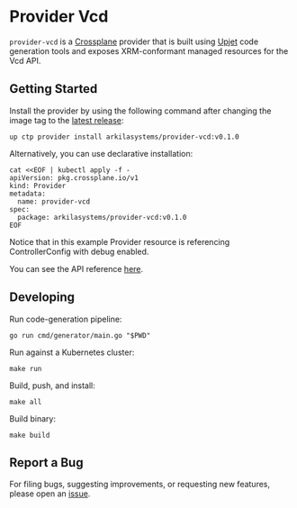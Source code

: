 # Provider Vcd

`provider-vcd` is a [Crossplane](https://crossplane.io/) provider that
is built using [Upjet](https://github.com/crossplane/upjet) code
generation tools and exposes XRM-conformant managed resources for the
Vcd API.

## Getting Started

Install the provider by using the following command after changing the image tag
to the [latest release](https://marketplace.upbound.io/providers/arkilasystems/provider-vcd):
```
up ctp provider install arkilasystems/provider-vcd:v0.1.0
```

Alternatively, you can use declarative installation:
```
cat <<EOF | kubectl apply -f -
apiVersion: pkg.crossplane.io/v1
kind: Provider
metadata:
  name: provider-vcd
spec:
  package: arkilasystems/provider-vcd:v0.1.0
EOF
```

Notice that in this example Provider resource is referencing ControllerConfig with debug enabled.

You can see the API reference [here](https://doc.crds.dev/github.com/arkilasystems/provider-vcd).

## Developing

Run code-generation pipeline:
```console
go run cmd/generator/main.go "$PWD"
```

Run against a Kubernetes cluster:

```console
make run
```

Build, push, and install:

```console
make all
```

Build binary:

```console
make build
```

## Report a Bug

For filing bugs, suggesting improvements, or requesting new features, please
open an [issue](https://github.com/arkilasystems/provider-vcd/issues).
